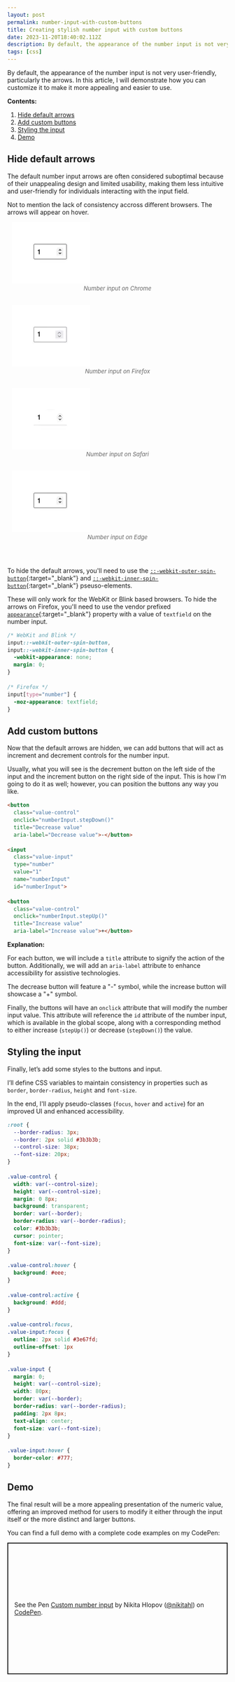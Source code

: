 ```yaml
---
layout: post
permalink: number-input-with-custom-buttons
title: Creating stylish number input with custom buttons
date: 2023-11-20T18:40:02.112Z
description: By default, the appearance of the number input is not very user-friendly, particularly the arrows. In this article, I will demonstrate how you can customize it to make it more appealing and easier to use.
tags: [css]
---
```


By default, the appearance of the number input is not very user-friendly, particularly the arrows. In this article, I will demonstrate how you can customize it to make it more appealing and easier to use.

**Contents:**
1. [Hide default arrows](#hide-default-arrows)
2. [Add custom buttons](#add-custom-buttons)
3. [Styling the input](#styling-the-input)
4. [Demo](#demo)


## Hide default arrows

The default number input arrows are often considered suboptimal because of their unappealing design and limited usability, making them less intuitive and user-friendly for individuals interacting with the input field.

Not to mention the lack of consistency accross different browsers. The arrows will appear on hover.

<style>
.image-grid{display:flex;justify-content:space-evenly;flex-wrap:wrap;margin:0 0 30px}
.image-grid figcaption{font-size:13px;color:#666;font-style:italic;text-align:center}
.image-grid figure{margin:0 10px 30px;flex:1 0 47%}
.vertical{width:60%}
</style>
<div class="image-grid">
  <figure>
    <img class="shadow" loading="lazy" src="/images/html-elements/number-input-chrome.webp" alt="Number input on Chrome browser">
    <figcaption>Number input on Chrome</figcaption>
  </figure>
  <figure>
    <img class="shadow" loading="lazy" src="/images/html-elements/number-input-firefox.webp" alt="Number input on Firefox browser">
    <figcaption>Number input on Firefox</figcaption>
  </figure>
  <figure>
    <img class="shadow" loading="lazy" src="/images/html-elements/number-input-safari.webp" alt="Number input on Safari browser">
    <figcaption>Number input on Safari</figcaption>
  </figure>
  <figure>
    <img class="shadow" loading="lazy" src="/images/html-elements/number-input-edge.webp" alt="Number input on Edge browser">
    <figcaption>Number input on Edge</figcaption>
  </figure>
</div>

To hide the default arrows, you'll need to use the [`::-webkit-outer-spin-button`](https://developer.mozilla.org/en-US/docs/Web/CSS/::-webkit-outer-spin-button){:target="_blank"} and [`::-webkit-inner-spin-button`](https://developer.mozilla.org/en-US/docs/Web/CSS/::-webkit-inner-spin-button){:target="_blank"} pseuso-elements.

These will only work for the WebKit or Blink based browsers. To hide the arrows on Firefox, you'll need to use the vendor prefixed [`appearance`](https://developer.mozilla.org/en-US/docs/Web/CSS/appearance){:target="_blank"} property with a value of `textfield` on the number input.

```css
/* WebKit and Blink */
input::-webkit-outer-spin-button,
input::-webkit-inner-spin-button {
  -webkit-appearance: none;
  margin: 0;
}

/* Firefox */
input[type="number"] {
  -moz-appearance: textfield;
}
```

## Add custom buttons

Now that the default arrows are hidden, we can add buttons that will act as increment and decrement controls for the number input.

Usually, what you will see is the decrement button on the left side of the input and the increment button on the right side of the input. This is how I'm going to do it as well; however, you can position the buttons any way you like.

```html
<button
  class="value-control"
  onclick="numberInput.stepDown()"
  title="Decrease value"
  aria-label="Decrease value">-</button>

<input
  class="value-input"
  type="number"
  value="1"
  name="numberInput"
  id="numberInput">

<button
  class="value-control"
  onclick="numberInput.stepUp()"
  title="Increase value"
  aria-label="Increase value">+</button>
```

**Explanation:**

For each button, we will include a `title` attribute to signify the action of the button. Additionally, we will add an `aria-label` attribute to enhance accessibility for assistive technologies.

The decrease button will feature a "-" symbol, while the increase button will showcase a "+" symbol.

Finally, the buttons will have an `onclick` attribute that will modify the number input value. This attribute will reference the `id` attribute of the number input, which is available in the global scope, along with a corresponding method to either increase (`stepUp()`) or decrease (`stepDown()`) the value.

## Styling the input

Finally, let’s add some styles to the buttons and input.

I’ll define CSS variables to maintain consistency in properties such as `border`, `border-radius`, `height` and `font-size`.

In the end, I'll apply pseudo-classes (`focus`, `hover` and `active`) for an improved UI and enhanced accessibility.


```css
:root {
  --border-radius: 3px;
  --border: 2px solid #3b3b3b;
  --control-size: 38px;
  --font-size: 20px;
}

.value-control {
  width: var(--control-size);
  height: var(--control-size);
  margin: 0 8px;
  background: transparent;
  border: var(--border);
  border-radius: var(--border-radius);
  color: #3b3b3b;
  cursor: pointer;
  font-size: var(--font-size);
}

.value-control:hover {
  background: #eee;
}

.value-control:active {
  background: #ddd;
}

.value-control:focus,
.value-input:focus {
  outline: 2px solid #3e67fd;
  outline-offset: 1px
}

.value-input {
  margin: 0;
  height: var(--control-size);
  width: 80px;
  border: var(--border);
  border-radius: var(--border-radius);
  padding: 2px 8px;
  text-align: center;
  font-size: var(--font-size);
}

.value-input:hover {
  border-color: #777;
}
```

## Demo

The final result will be a more appealing presentation of the numeric value, offering an improved method for users to modify it either through the input itself or the more distinct and larger buttons.

You can find a full demo with a complete code examples on my CodePen:

<p class="codepen" data-height="300" data-default-tab="result" data-slug-hash="bGzLYyL" data-user="nikitahl" style="height: 300px; box-sizing: border-box; display: flex; align-items: center; justify-content: center; border: 2px solid; margin: 1em 0; padding: 1em;">
  <span>See the Pen <a href="https://codepen.io/nikitahl/pen/bGzLYyL">
  Custom number input</a> by Nikita Hlopov (<a href="https://codepen.io/nikitahl">@nikitahl</a>)
  on <a href="https://codepen.io">CodePen</a>.</span>
</p>
<script async src="https://cpwebassets.codepen.io/assets/embed/ei.js"></script>
